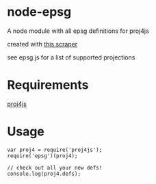 node-epsg
=========

A node module with all epsg definitions for proj4js

created with [this scraper](https://gist.github.com/3909376)

see epsg.js for a list of supported projections

Requirements
========
[proj4js](http://trac.osgeo.org/proj4js/)


Usage
========

    var proj4 = require('proj4js');
    require('epsg')(proj4);
    
    // check out all your new defs!
    console.log(proj4.defs);

